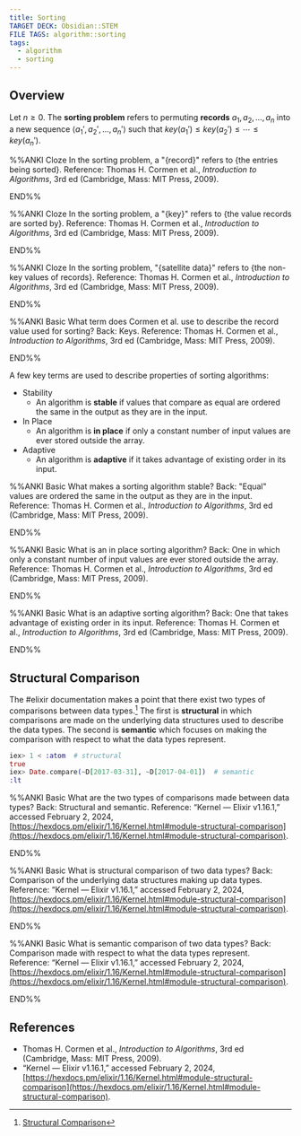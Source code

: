 ```yaml
---
title: Sorting
TARGET DECK: Obsidian::STEM
FILE TAGS: algorithm::sorting
tags:
  - algorithm
  - sorting
---
```


## Overview

Let $n \geq 0$. The **sorting problem** refers to permuting **records** $a_1, a_2, \ldots, a_n$ into a new sequence $\langle a_1', a_2', \ldots, a_n' \rangle$ such that $key(a_1') \leq key(a_2') \leq \cdots \leq key(a_n')$.

%%ANKI
Cloze
In the sorting problem, a "{record}" refers to {the entries being sorted}.
Reference: Thomas H. Cormen et al., *Introduction to Algorithms*, 3rd ed (Cambridge, Mass: MIT Press, 2009).
<!--ID: 1706981319280-->
END%%

%%ANKI
Cloze
In the sorting problem, a "{key}" refers to {the value records are sorted by}.
Reference: Thomas H. Cormen et al., *Introduction to Algorithms*, 3rd ed (Cambridge, Mass: MIT Press, 2009).
<!--ID: 1706981319310-->
END%%

%%ANKI
Cloze
In the sorting problem, "{satellite data}" refers to {the non-key values of records}.
Reference: Thomas H. Cormen et al., *Introduction to Algorithms*, 3rd ed (Cambridge, Mass: MIT Press, 2009).
<!--ID: 1706981319317-->
END%%

%%ANKI
Basic
What term does Cormen et al. use to describe the record value used for sorting?
Back: Keys.
Reference: Thomas H. Cormen et al., *Introduction to Algorithms*, 3rd ed (Cambridge, Mass: MIT Press, 2009).
<!--ID: 1706981319324-->
END%%

A few key terms are used to describe properties of sorting algorithms:

* Stability
	* An algorithm is **stable** if values that compare as equal are ordered the same in the output as they are in the input.
* In Place
	* An algorithm is **in place** if only a constant number of input values are ever stored outside the array.
* Adaptive
	* An algorithm is **adaptive** if it takes advantage of existing order in its input.

%%ANKI
Basic
What makes a sorting algorithm stable?
Back: "Equal" values are ordered the same in the output as they are in the input.
Reference: Thomas H. Cormen et al., *Introduction to Algorithms*, 3rd ed (Cambridge, Mass: MIT Press, 2009).
<!--ID: 1706925787139-->
END%%

%%ANKI
Basic
What is an in place sorting algorithm?
Back: One in which only a constant number of input values are ever stored outside the array.
Reference: Thomas H. Cormen et al., *Introduction to Algorithms*, 3rd ed (Cambridge, Mass: MIT Press, 2009).
<!--ID: 1706925787146-->
END%%

%%ANKI
Basic
What is an adaptive sorting algorithm?
Back: One that takes advantage of existing order in its input.
Reference: Thomas H. Cormen et al., *Introduction to Algorithms*, 3rd ed (Cambridge, Mass: MIT Press, 2009).
<!--ID: 1707504634774-->
END%%

## Structural Comparison

The #elixir documentation makes a point that there exist two types of comparisons between data types.[^structural] The first is **structural** in which comparisons are made on the underlying data structures used to describe the data types. The second is **semantic** which focuses on making the comparison with respect to what the data types represent.

```elixir
iex> 1 < :atom  # structural
true
iex> Date.compare(~D[2017-03-31], ~D[2017-04-01])  # semantic
:lt
```

%%ANKI
Basic
What are the two types of comparisons made between data types?
Back: Structural and semantic.
Reference: “Kernel — Elixir v1.16.1,” accessed February 2, 2024, [https://hexdocs.pm/elixir/1.16/Kernel.html#module-structural-comparison](https://hexdocs.pm/elixir/1.16/Kernel.html#module-structural-comparison).
<!--ID: 1706913303147-->
END%%

%%ANKI
Basic
What is structural comparison of two data types?
Back: Comparison of the underlying data structures making up data types.
Reference: “Kernel — Elixir v1.16.1,” accessed February 2, 2024, [https://hexdocs.pm/elixir/1.16/Kernel.html#module-structural-comparison](https://hexdocs.pm/elixir/1.16/Kernel.html#module-structural-comparison).
<!--ID: 1706913303155-->
END%%

%%ANKI
Basic
What is semantic comparison of two data types?
Back: Comparison made with respect to what the data types represent.
Reference: “Kernel — Elixir v1.16.1,” accessed February 2, 2024, [https://hexdocs.pm/elixir/1.16/Kernel.html#module-structural-comparison](https://hexdocs.pm/elixir/1.16/Kernel.html#module-structural-comparison).
<!--ID: 1706913303160-->
END%%

## References

* Thomas H. Cormen et al., *Introduction to Algorithms*, 3rd ed (Cambridge, Mass: MIT Press, 2009).
* “Kernel — Elixir v1.16.1,” accessed February 2, 2024, [https://hexdocs.pm/elixir/1.16/Kernel.html#module-structural-comparison](https://hexdocs.pm/elixir/1.16/Kernel.html#module-structural-comparison).

[^structural]: [Structural Comparison](https://hexdocs.pm/elixir/1.16/Kernel.html#module-structural-comparison)